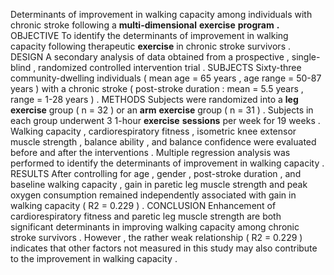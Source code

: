 Determinants of improvement in walking capacity among individuals with chronic stroke following a **multi-dimensional** **exercise** **program** **.** OBJECTIVE To identify the determinants of improvement in walking capacity following therapeutic **exercise** in chronic stroke survivors . DESIGN A secondary analysis of data obtained from a prospective , single-blind , randomized controlled intervention trial . SUBJECTS Sixty-three community-dwelling individuals ( mean age = 65 years , age range = 50-87 years ) with a chronic stroke ( post-stroke duration : mean = 5.5 years , range = 1-28 years ) . METHODS Subjects were randomized into a **leg** **exercise** group ( n = 32 ) or an **arm** **exercise** group ( n = 31 ) . Subjects in each group underwent 3 1-hour **exercise** **sessions** per week for 19 weeks . Walking capacity , cardiorespiratory fitness , isometric knee extensor muscle strength , balance ability , and balance confidence were evaluated before and after the interventions . Multiple regression analysis was performed to identify the determinants of improvement in walking capacity . RESULTS After controlling for age , gender , post-stroke duration , and baseline walking capacity , gain in paretic leg muscle strength and peak oxygen consumption remained independently associated with gain in walking capacity ( R2 = 0.229 ) . CONCLUSION Enhancement of cardiorespiratory fitness and paretic leg muscle strength are both significant determinants in improving walking capacity among chronic stroke survivors . However , the rather weak relationship ( R2 = 0.229 ) indicates that other factors not measured in this study may also contribute to the improvement in walking capacity . 